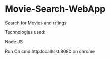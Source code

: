 # Movie-Search-WebApp
Search for Movies and ratings

Technologies used:

Node.JS

Run On cmd
http:localhost:8080 on chrome
